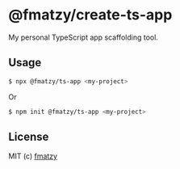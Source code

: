 # @fmatzy/create-ts-app

My personal TypeScript app scaffolding tool.

## Usage

```sh
$ npx @fmatzy/ts-app <my-project>
```

Or

```sh
$ npm init @fmatzy/ts-app <my-project>
```

## License

MIT (c) [fmatzy](github.com/fmatzy)
